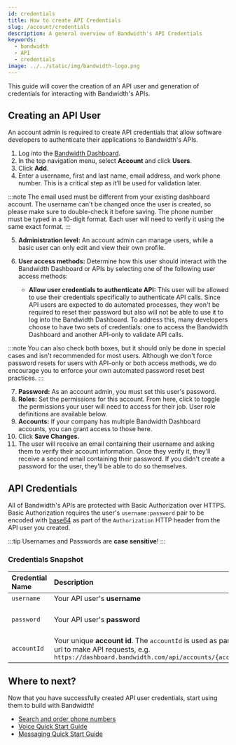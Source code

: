 ```yaml
---
id: credentials
title: How to create API Credentials
slug: /account/credentials
description: A general overview of Bandwidth's API Credentials
keywords:
  - bandwidth
  - API
  - credentials
image: ../../static/img/bandwidth-logo.png
---
```


This guide will cover the creation of an API user and generation of credentials for interacting with Bandwidth's APIs.

## Creating an API User

An account admin is required to create API credentials that allow software developers to authenticate their applications to Bandwidth's APIs.

1. Log into the [Bandwidth Dashboard](https://dashboard.bandwidth.com/).
2. In the top navigation menu, select **Account** and click **Users**.
3. Click **Add**.
4. Enter a username, first and last name, email address, and work phone number. This is a critical step as it’ll be used for validation later.

:::note
The email used must be different from your existing dashboard account. The username can't be changed once the user is created, so please make sure to double-check it before saving. The phone number must be typed in a 10-digit format. Each user will need to verify it using the same exact format.
:::

5. **Administration level:** An account admin can manage users, while a basic user can only edit and view their own profile.
6. **User access methods:** Determine how this user should interact with the Bandwidth Dashboard or APIs by selecting one of the following user access methods:

    - **Allow user credentials to authenticate API:** This user will be allowed to use their credentials specifically to authenticate API calls. Since API users are expected to do automated processes, they won't be required to reset their password but also will not be able to use it to log into the Bandwidth Dashboard. To address this, many developers choose to have two sets of credentials: one to access the Bandwidth Dashboard and another API-only to validate API calls.

:::note 
You can also check both boxes, but it should only be done in special cases and isn't recommended for most users. Although we don't force password resets for users with API-only or both access methods, we do encourage you to enforce your own automated password reset best practices.
:::

7. **Password:** As an account admin, you must set this user's password.
8. **Roles:** Set the permissions for this account. From here, click to toggle the permissions your user will need to access for their job. User role definitions are available below.
9. **Accounts:** If your company has multiple Bandwidth Dashboard accounts, you can grant access to those here.
10. Click **Save Changes.**
11. The user will receive an email containing their username and asking them to verify their account information. Once they verify it, they'll receive a second email containing their password. If you didn't create a password for the user, they'll be able to do so themselves.

## API Credentials

All of Bandwidth's APIs are protected with Basic Authorization over HTTPS. Basic Authorization requires the user's `username:password` pair to be encoded with [base64](https://en.wikipedia.org/wiki/Base64) as part of the `Authorization` HTTP header from the API user you created.

:::tip
Usernames and Passwords are **case sensitive**!
:::

### Credentials Snapshot

| Credential Name | Description                                                                                                                                                   | Example                                            |
|:----------------|:--------------------------------------------------------------------------------------------------------------------------------------------------------------|:---------------------------------------------------|
| `username`      | Your API user's **username**                                                                                                                                  | `jdoe`                                             |
| `password`      | Your API user's **password**                                                                                                                                  | `correct-horse-battery-staple`                     |
| `accountId`     | Your unique **account id**. The `accountId` is used as part of the url to make API requests, e.g. `https://dashboard.bandwidth.com/api/accounts/{accountId}/` | `920012`                                           |

## Where to next?

Now that you have successfully created API user credentials, start using them to build with Bandwidth!
- [Search and order phone numbers](/docs/numbers/guides/searchingForNumbers/)
- [Voice Quick Start Guide](/docs/voice/quickStart/)
- [Messaging Quick Start Guide](/docs/messaging/quickStart/)